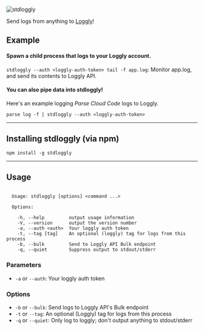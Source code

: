 ![stdloggly]()

Send logs from anything to [Loggly](http://loggly.com)!

## Example

#### Spawn a child process that logs to your Loggly account.
`stdloggly --auth <loggly-auth-token> tail -f app.log`: Monitor app.log, and send its contents to Loggly API.

#### You can also pipe data into stdloggly!  
Here's an example logging *Parse Cloud Code* logs to Loggly.

`parse log -f | stdloggly --auth <loggly-auth-token>`

* * *

## Installing stdloggly (via npm)

`npm install -g stdloggly`

* * *

## Usage

```

  Usage: stdloggly [options] <command ...>

  Options:

    -h, --help         output usage information
    -V, --version      output the version number
    -a, --auth <auth>  Your loggly auth token
    -t, --tag [tag]    An optional (loggly) tag for logs from this process
    -b, --bulk         Send to Loggly API Bulk endpoint
    -q, --quiet        Suppress output to stdout/stderr

```

### Parameters

+ `-a` or `--auth`: Your loggly auth token

### Options

+ `-b` or `--bulk`: Send logs to Loggly API's Bulk endpoint
+ `-t` or `--tag`: An optional (Loggly) tag for logs from this process
+ `-q` or `--quiet`: Only log to loggly; don't output anything to stdout/stderr
